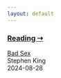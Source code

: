 ```yaml
---
layout: default
---
```

<section>
  <h3><a href="/read/" class="front-page-title">Reading ⇢</a></h3>
</section>

<div class="books nu">
  <div>
    <a href="/read/test/2024/8/28/helloworld.html" title="#10">Bad Sex</a>
 </div>
 <div>Stephen King</div>
    <time>2024-08-28</time>
  <div>
    <div class="star" style="width:39px"></div>
  </div>
</div>

